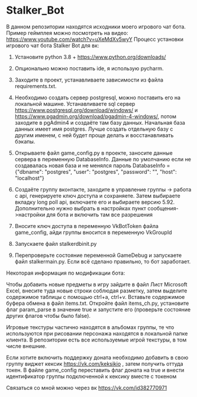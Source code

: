 # Stalker_Bot
В данном репозитории находятся исходники моего игрового чат бота. Пример геймплея можно посмотреть на видео: https://www.youtube.com/watch?v=uXeMdXv5wyY
Процесс установки игрового чат бота Stalker Bot для вк:
1) Установите python 3.8 + https://www.python.org/downloads/

2) Опционально можно поставить ide, я использую pycharm.

3) Заходите в проект, устанавливаете зависимости из файла requirements.txt.

4) Необходимо создать сервер postgresql, можно поставить его на локальной машине. Устанавливаете sql сервер https://www.postgresql.org/download/windows/ и https://www.pgadmin.org/download/pgadmin-4-windows/, потом заходите в pgAdmin4 и создаёте там базу данных. Начальная база данных имеет имя postgres. Лучше создать отдельную базу с другим именем, с ней будет проще делать и восстанавливать бэкапы.

5) Открываете файл game_config.py в проекте, заносите данные сервера в переменную DatabaseInfo. Данные по умолчанию если не создавалась новая база и не менялся пароль DatabaseInfo = {"dbname": "postgres", "user": "postgres", "password": "", "host": "localhost"}

6) Создаёте группу вконтакте, заходите в управление группы -> работа с api, генерируете ключ доступа и сохраняете. Затем выбираете вкладку long poll api, включаете его и выбираете версию 5.92. Дополнительно нужно выбрать в настройках пункт сообщения->настройки для бота и включить там все разрешения

7) Вносите ключ доступа в переменную VkBotToken файла game_config, айди группы вносится в переменную VkGroupId

8) Запускаете файл stalkerdbinit.py

9) Перепроверьте состояние переменной GameDebug и запускаете файл stalkermain.py. Если всё сделано правильно, то бот заработает.


Некоторая информация по модификации бота: 

Чтобы добавить новые предметы в игру зайдите в файл Лист Microsoft Excel, внесите туда новые строки соблюдая разметку, затем выделите содержимое таблицы с помощью ctrl+a, ctrl+v. Вставьте содержимое буфера обмена в файл items.txt. Откройте файл items_ch.py, установите флаг param_parse в значение true и запустите его (проверьте состояние других флагов чтобы было false).

Игровые текстуры частично находятся в альбомах группы, те что используются при рисовании персонажа находятся в локальной папке клиента. В репозитории есть все используемые игрой текстуры, в том числе внешние.

Если хотите включить поддержку доната необходимо добавить в свою группу виджет кексик https://vk.com/keksikio , затем получить оттуда токен. В файле game_config переставить флаг доната на true и внести идентификатор группы подключенной к кексику вместе с токеном

Связаться со мной можно через вк https://vk.com/id382770971
